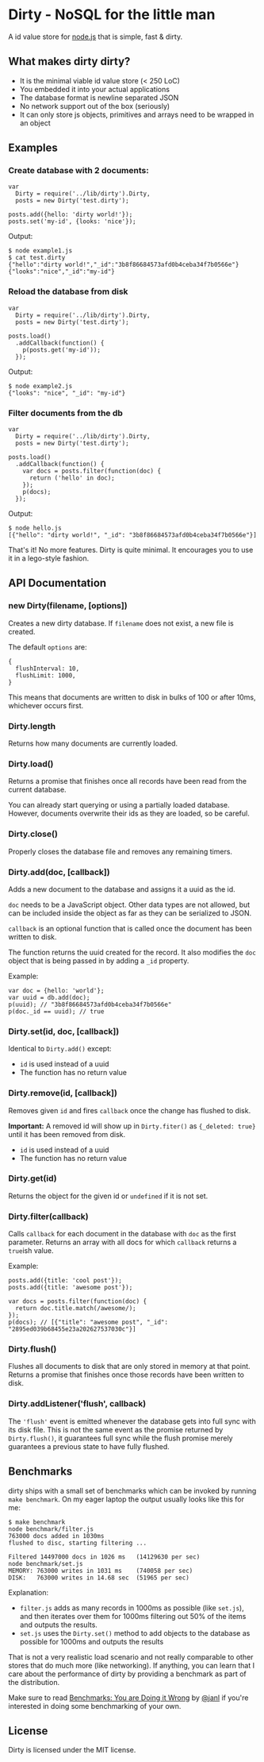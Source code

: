 # Dirty - NoSQL for the little man

A id value store for [node.js](http://nodejs.org/) that is simple, fast & dirty.

## What makes dirty dirty?

* It is the minimal viable id value store (< 250 LoC)
* You embedded it into your actual applications
* The database format is newline separated JSON
* No network support out of the box (seriously)
* It can only store js objects, primitives and arrays need to be wrapped in an object

## Examples

### Create database with 2 documents:

    var
      Dirty = require('../lib/dirty').Dirty,
      posts = new Dirty('test.dirty');

    posts.add({hello: 'dirty world!'});
    posts.set('my-id', {looks: 'nice'});

Output:

    $ node example1.js
    $ cat test.dirty 
    {"hello":"dirty world!","_id":"3b8f86684573afd0b4ceba34f7b0566e"}
    {"looks":"nice","_id":"my-id"}

### Reload the database from disk

    var
      Dirty = require('../lib/dirty').Dirty,
      posts = new Dirty('test.dirty');

    posts.load()
      .addCallback(function() {
        p(posts.get('my-id'));
      });

Output:

    $ node example2.js
    {"looks": "nice", "_id": "my-id"}

### Filter documents from the db

    var
      Dirty = require('../lib/dirty').Dirty,
      posts = new Dirty('test.dirty');

    posts.load()
      .addCallback(function() {
        var docs = posts.filter(function(doc) {
          return ('hello' in doc);
        });
        p(docs);
      });

Output:

    $ node hello.js
    [{"hello": "dirty world!", "_id": "3b8f86684573afd0b4ceba34f7b0566e"}]

That's it! No more features. Dirty is quite minimal. It encourages you to use it in a lego-style fashion.

## API Documentation

### new Dirty(filename, [options])

Creates a new dirty database. If `filename` does not exist, a new file is created.

The default `options` are:

    {
      flushInterval: 10,
      flushLimit: 1000,
    }

This means that documents are written to disk in bulks of 100 or after 10ms, whichever occurs first.

### Dirty.length

Returns how many documents are currently loaded.

### Dirty.load()

Returns a promise that finishes once all records have been read from the current database.

You can already start querying or using a partially loaded database. However, documents overwrite their ids as they are loaded, so be careful.

### Dirty.close()

Properly closes the database file and removes any remaining timers.

### Dirty.add(doc, [callback])

Adds a new document to the database and assigns it a uuid as the id.

`doc` needs to be a JavaScript object. Other data types are not allowed, but can be included inside the object as far as they can be serialized to JSON.

`callback` is an optional function that is called once the document has been written to disk.

The function returns the uuid created for the record. It also modifies the `doc` object that is being passed in by adding a `_id` property.

Example:

    var doc = {hello: 'world'};
    var uuid = db.add(doc);
    p(uuid); // "3b8f86684573afd0b4ceba34f7b0566e"
    p(doc._id == uuid); // true

### Dirty.set(id, doc, [callback])

Identical to `Dirty.add()` except:

* `id` is used instead of a uuid
* The function has no return value

### Dirty.remove(id, [callback])

Removes given `id` and fires `callback` once the change has flushed to disk.

**Important:** A removed id will show up in `Dirty.fiter()` as `{_deleted: true}` until it has been removed from disk.

* `id` is used instead of a uuid
* The function has no return value

### Dirty.get(id)

Returns the object for the given id or `undefined` if it is not set.

### Dirty.filter(callback)

Calls `callback` for each document in the database with `doc` as the first parameter. Returns an array with all docs for which `callback` returns a `true`ish value.

Example:

    posts.add({title: 'cool post'});
    posts.add({title: 'awesome post'});

    var docs = posts.filter(function(doc) {
      return doc.title.match(/awesome/);
    });
    p(docs); // [{"title": "awesome post", "_id": "2895ed039b68455e23a202627537030c"}]

### Dirty.flush()

Flushes all documents to disk that are only stored in memory at that point. Returns a promise that finishes once those records have been written to disk.

### Dirty.addListener('flush', callback)

The `'flush'` event is emitted whenever the database gets into full sync with its disk file. This is not the same event as the promise returned by `Dirty.flush()`, it guarantees full sync while the flush promise merely guarantees a previous state to have fully flushed.

## Benchmarks

dirty ships with a small set of benchmarks which can be invoked by running `make benchmark`. On my eager laptop the output usually looks like this for me:

    $ make benchmark
    node benchmark/filter.js
    763000 docs added in 1030ms
    flushed to disc, starting filtering ...

    Filtered 14497000 docs in 1026 ms 	(14129630 per sec)
    node benchmark/set.js
    MEMORY: 763000 writes in 1031 ms 	(740058 per sec)
    DISK:   763000 writes in 14.68 sec 	(51965 per sec)

Explanation:

* `filter.js` adds as many records in 1000ms as possible (like `set.js`), and then iterates over them for 1000ms filtering out 50% of the items and outputs the results.
* `set.js` uses the `Dirty.set()` method to add objects to the database as possible for 1000ms and outputs the results

That is not a very realistic load scenario and not really comparable to other stores that do much more (like networking). If anything, you can learn that I care about the performance of dirty by providing a benchmark as part of the distribution.

Make sure to read [Benchmarks: You are Doing it Wrong][1] by [@janl][2] if you're interested in doing some benchmarking of your own.

[1]: http://jan.prima.de/plok/archives/175-Benchmarks-You-are-Doing-it-Wrong.html
[2]: https://twitter.com/janl

## License

Dirty is licensed under the MIT license.